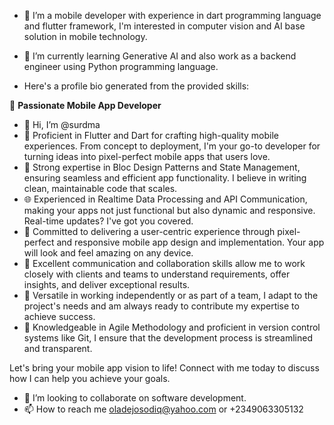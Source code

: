 
- 👀 I’m a mobile developer with experience in dart programming language and flutter framework, I'm interested in computer vision and AI base solution in mobile technology.
- 🌱 I’m currently learning Generative AI and also work as a backend engineer using Python programming language.

- Here's a profile bio generated from the provided skills:

🚀 **Passionate Mobile App Developer**
- 👋 Hi, I’m @surdma
- 📱 Proficient in Flutter and Dart for crafting high-quality mobile experiences. From concept to deployment, I'm your go-to developer for turning ideas into pixel-perfect mobile apps that users love.
- 🧠 Strong expertise in Bloc Design Patterns and State Management, ensuring seamless and efficient app functionality. I believe in writing clean, maintainable code that scales.
- 🌐 Experienced in Realtime Data Processing and API Communication, making your apps not just functional but also dynamic and responsive. Real-time updates? I've got you covered.
- 🎨 Committed to delivering a user-centric experience through pixel-perfect and responsive mobile app design and implementation. Your app will look and feel amazing on any device.
- 🤝 Excellent communication and collaboration skills allow me to work closely with clients and teams to understand requirements, offer insights, and deliver exceptional results.
- 💪 Versatile in working independently or as part of a team, I adapt to the project's needs and am always ready to contribute my expertise to achieve success.
- 🔄 Knowledgeable in Agile Methodology and proficient in version control systems like Git, I ensure that the development process is streamlined and transparent.

Let's bring your mobile app vision to life! Connect with me today to discuss how I can help you achieve your goals.
- 💞️ I’m looking to collaborate on software development.
- 📫 How to reach me oladejosodiq@yahoo.com or +2349063305132
<!---
surdma/surdma is a ✨ special ✨ repository because its `README.md` (this file) appears on your GitHub profile.
You can click the Preview link to take a look at your changes.
--->
